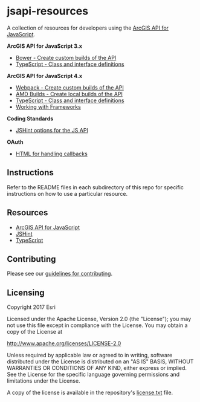 jsapi-resources
===============
A collection of resources for developers using the [ArcGIS API for JavaScript](https://js.arcgis.com).

**ArcGIS API for JavaScript 3.x**
* [Bower - Create custom builds of the API](./3.x/bower/README.md)
* [TypeScript - Class and interface definitions](./3.x/typescript/README.md)

**ArcGIS API for JavaScript 4.x**
* [Webpack - Create custom builds of the API](./4.x/webpack/README.md)
* [AMD Builds - Create local builds of the API](./4.x/amd/README.md)
* [TypeScript - Class and interface definitions](./4.x/typescript/README.md)
* [Working with Frameworks](./frameworks/README.md)

**Coding Standards**
* [JSHint options for the JS API](./jshint/README.md)

**OAuth**
* [HTML for handling callbacks](./oauth/README.md)

## Instructions
Refer to the README files in each subdirectory of this repo for specific instructions on how to use a particular resource.

## Resources
* [ArcGIS API for JavaScript](https://js.arcgis.com)
* [JSHint](http://www.jshint.com/)
* [TypeScript](http://www.typescriptlang.org/)

## Contributing

Please see our [guidelines for contributing](CONTRIBUTING.md).

## Licensing
Copyright 2017 Esri

Licensed under the Apache License, Version 2.0 (the "License");
you may not use this file except in compliance with the License.
You may obtain a copy of the License at

   http://www.apache.org/licenses/LICENSE-2.0

Unless required by applicable law or agreed to in writing, software
distributed under the License is distributed on an "AS IS" BASIS,
WITHOUT WARRANTIES OR CONDITIONS OF ANY KIND, either express or implied.
See the License for the specific language governing permissions and
limitations under the License.

A copy of the license is available in the repository's [license.txt](https://github.com/Esri/jsapi-resources/blob/master/license.txt) file.

